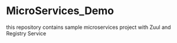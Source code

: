 # MicroServices_Demo
this repository contains sample microservices project with Zuul and Registry Service

